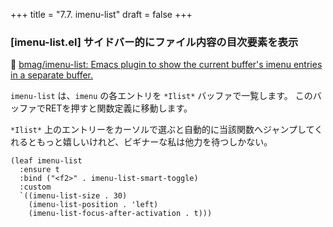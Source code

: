 +++
title = "7.7. imenu-list"
draft = false
+++
### [imenu-list.el] サイドバー的にファイル内容の目次要素を表示
🔗 [bmag/imenu-list: Emacs plugin to show the current buffer's imenu entries in a separate buffer.](https://github.com/bmag/imenu-list) 

`imenu-list` は、`imenu` の各エントリを `*Ilist*` バッファで一覧します。
このバッファでRETを押すと関数定義に移動します。

`*Ilist*` 上のエントリーをカーソルで選ぶと自動的に当該関数へジャンプしてくれるともっと嬉しいけれど、ビギナーな私は他力を待つしかない。
```elisp
(leaf imenu-list
  :ensure t
  :bind ("<f2>" . imenu-list-smart-toggle)
  :custom
  `((imenu-list-size . 30)
	(imenu-list-position . 'left)
	(imenu-list-focus-after-activation . t)))
```
